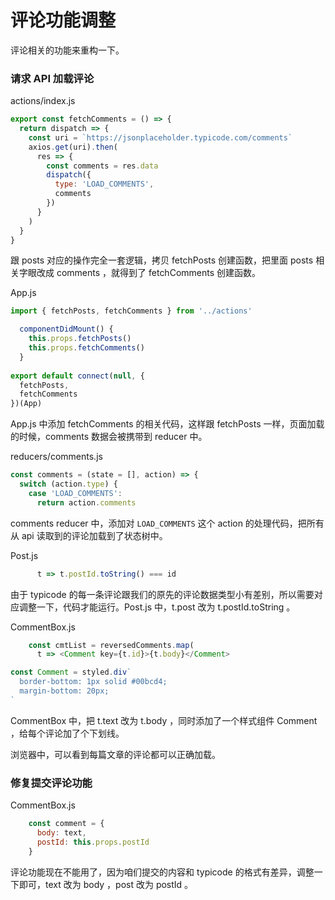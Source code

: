 # 评论功能调整

评论相关的功能来重构一下。

### 请求 API 加载评论

actions/index.js

```js
export const fetchComments = () => {
  return dispatch => {
    const uri = `https://jsonplaceholder.typicode.com/comments`
    axios.get(uri).then(
      res => {
        const comments = res.data
        dispatch({
          type: 'LOAD_COMMENTS',
          comments
        })
      }
    )
  }
}
```

跟 posts 对应的操作完全一套逻辑，拷贝 fetchPosts 创建函数，把里面 posts 相关字眼改成 comments ，就得到了 fetchComments 创建函数。

App.js

```js
import { fetchPosts, fetchComments } from '../actions'

  componentDidMount() {
    this.props.fetchPosts()
    this.props.fetchComments()
  }
  
export default connect(null, {
  fetchPosts,
  fetchComments
})(App)
```

App.js 中添加 fetchComments 的相关代码，这样跟 fetchPosts 一样，页面加载的时候，comments 数据会被携带到 reducer 中。

reducers/comments.js

```js
const comments = (state = [], action) => {
  switch (action.type) {
    case 'LOAD_COMMENTS':
      return action.comments
```

comments reducer 中，添加对 `LOAD_COMMENTS` 这个 action 的处理代码，把所有从 api 读取到的评论加载到了状态树中。

Post.js

```js
      t => t.postId.toString() === id
```

由于 typicode 的每一条评论跟我们的原先的评论数据类型小有差别，所以需要对应调整一下，代码才能运行。Post.js 中，t.post 改为 t.postId.toString 。

CommentBox.js

```js
    const cmtList = reversedComments.map(
      t => <Comment key={t.id}>{t.body}</Comment>

const Comment = styled.div`
  border-bottom: 1px solid #00bcd4;
  margin-bottom: 20px;
`
```

CommentBox 中，把 t.text 改为 t.body ，同时添加了一个样式组件 Comment ，给每个评论加了个下划线。

浏览器中，可以看到每篇文章的评论都可以正确加载。

### 修复提交评论功能

CommentBox.js

```js
    const comment = {
      body: text,
      postId: this.props.postId
    }
```

评论功能现在不能用了，因为咱们提交的内容和 typicode 的格式有差异，调整一下即可，text 改为 body ，post 改为 postId 。

